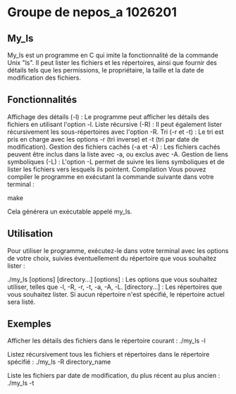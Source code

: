 # Groupe de nepos_a 1026201

## My_ls

My_ls est un programme en C qui imite la fonctionnalité de la commande Unix "ls". Il peut lister les fichiers et les répertoires, ainsi que fournir des détails tels que les permissions, le propriétaire, la taille et la date de modification des fichiers.

## Fonctionnalités

Affichage des détails (-l) : Le programme peut afficher les détails des fichiers en utilisant l'option -l.
Liste récursive (-R) : Il peut également lister récursivement les sous-répertoires avec l'option -R.
Tri (-r et -t) : Le tri est pris en charge avec les options -r (tri inverse) et -t (tri par date de modification).
Gestion des fichiers cachés (-a et -A) : Les fichiers cachés peuvent être inclus dans la liste avec -a, ou exclus avec -A.
Gestion de liens symboliques (-L) : L'option -L permet de suivre les liens symboliques et de lister les fichiers vers lesquels ils pointent.
Compilation
Vous pouvez compiler le programme en exécutant la commande suivante dans votre terminal :

make

Cela générera un exécutable appelé my_ls.

## Utilisation

Pour utiliser le programme, exécutez-le dans votre terminal avec les options de votre choix, suivies éventuellement du répertoire que vous souhaitez lister :

./my_ls [options] [directory...]
[options] : Les options que vous souhaitez utiliser, telles que -l, -R, -r, -t, -a, -A, -L.
[directory...] : Les répertoires que vous souhaitez lister. Si aucun répertoire n'est spécifié, le répertoire actuel sera listé.

## Exemples

Afficher les détails des fichiers dans le répertoire courant :
./my_ls -l

Listez récursivement tous les fichiers et répertoires dans le répertoire spécifié :
./my_ls -R directory_name

Liste les fichiers par date de modification, du plus récent au plus ancien :
./my_ls -t
